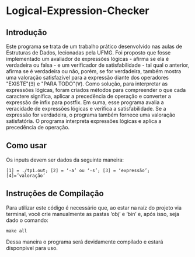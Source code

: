 # Logical-Expression-Checker

## Introdução
Este programa se trata de um trabalho prático desenvolvido nas aulas de Estruturas de Dados, lecionadas pela UFMG. Foi proposto que fosse implementado um avaliador de expressões lógicas - afirma se ela é verdadeira ou falsa -  e um verificador de satisfabilidade - tal qual o anterior, afirma se é verdadeira ou não, porém, se for verdadeira, também mostra uma valoração satisfazível para a expressão diante dos operadores "EXISTE"(∃) e "PARA TODO"(∀). Como solução, para interpretar as expressões lógicas, foram criados métodos para compreender o que cada caractere significa, aplicar a precedência de operação e converter a expressão de infix para postfix. Em suma, esse programa avalia a veracidade de expressões lógicas e verifica a satisfabilidade. Se a expressão for verdadeira, o programa também fornece uma valoração satisfatória. O programa interpreta expressões lógicas e aplica a precedência de operação.

## Como usar
Os inputs devem ser dados da seguinte maneira:
<pre><code>[1] = ./tp1.out; [2] = ‘-a’ ou ‘-s’; [3] = ‘expressão’; [4]=’valoração’</code></pre>

## Instruções de Compilação
Para utilizar este código é necessário que, ao estar na raíz do projeto via terminal, você crie manualmente as pastas ‘obj’ e ‘bin’ e, após isso, seja dado o comando:
<pre><code>make all</code></pre>
Dessa maneira o programa será devidamente compilado e estará disponpivel para uso.
